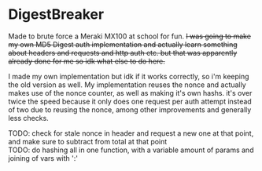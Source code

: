 # DigestBreaker

Made to brute force a Meraki MX100 at school for fun. ~~I was going to make my own MD5 Digest auth implementation and actually learn something about headers and requests and http auth etc. but that was apparently already done for me so idk what else to do here.~~

I made my own implementation but idk if it works correctly, so i'm keeping the old version as well. My implementation reuses the nonce and actually makes use of the nonce counter, as well as making it's own hashs. it's over twice the speed because it only does one request per auth attempt instead of two due to reusing the nonce, among other improvements and generally less checks.

TODO: check for stale nonce in header and request a new one at that point, and make sure to subtract from total at that point\
TODO: do hashing all in one function, with a variable amount of params and joining of vars with ':'